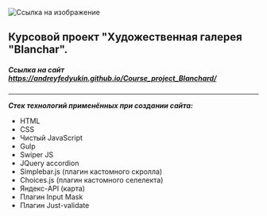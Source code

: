 ![Ссылка на изображение](https://user-images.githubusercontent.com/81571422/219500560-99cc418a-fc3d-4b1d-85ef-a4053b03d1ae.svg)

## Курсовой проект "Художественная галерея "Blanchar".

##### Ссылка на сайт https://andreyfedyukin.github.io/Course_project_Blanchard/

___

**_Стек технологий применённых при создании сайта:_**

- HTML
- CSS
- Чистый JavaScript
- Gulp
- Swiper JS
- JQuery accordion
- Simplebar.js (плагин кастомного скролла)
- Choices.js (плагин кастомного селелекта)
- Яндекс-API (карта)
- Плагин Input Mask
- Плагин Just-validate

